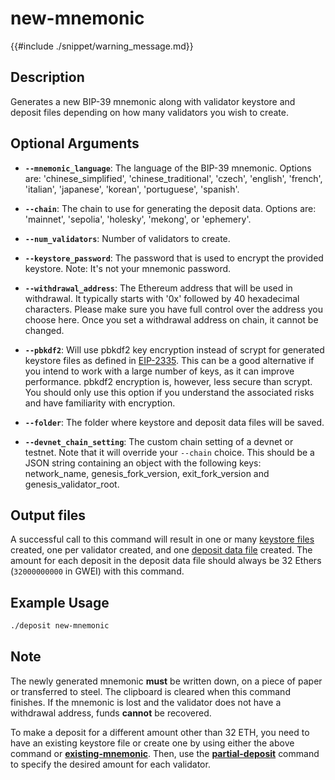 # new-mnemonic

{{#include ./snippet/warning_message.md}}

## Description
Generates a new BIP-39 mnemonic along with validator keystore and deposit files depending on how many validators you wish to create.

## Optional Arguments

- **`--mnemonic_language`**: The language of the BIP-39 mnemonic. Options are: 'chinese_simplified', 'chinese_traditional', 'czech', 'english', 'french', 'italian', 'japanese', 'korean', 'portuguese', 'spanish'.

- **`--chain`**: The chain to use for generating the deposit data. Options are: 'mainnet', 'sepolia', 'holesky', 'mekong', or 'ephemery'.

- **`--num_validators`**: Number of validators to create.

- **`--keystore_password`**: The password that is used to encrypt the provided keystore. Note: It's not your mnemonic password. <span class="warning"></span>

- **`--withdrawal_address`**: The Ethereum address that will be used in withdrawal. It typically starts with '0x' followed by 40 hexadecimal characters. Please make sure you have full control over the address you choose here. Once you set a withdrawal address on chain, it cannot be changed.

- **`--pbkdf2`**: Will use pbkdf2 key encryption instead of scrypt for generated keystore files as defined in [EIP-2335](https://eips.ethereum.org/EIPS/eip-2335#decryption-key). This can be a good alternative if you intend to work with a large number of keys, as it can improve performance. pbkdf2 encryption is, however, less secure than scrypt. You should only use this option if you understand the associated risks and have familiarity with encryption.

- **`--folder`**: The folder where keystore and deposit data files will be saved.

- **`--devnet_chain_setting`**: The custom chain setting of a devnet or testnet. Note that it will override your `--chain` choice. This should be a JSON string containing an object with the following keys: network_name, genesis_fork_version, exit_fork_version and genesis_validator_root.

## Output files
A successful call to this command will result in one or many [keystore files](keystore_file.md) created, one per validator created, and one [deposit data file](deposit_data_file.md) created. The amount for each deposit in the deposit data file should always be 32 Ethers (`32000000000` in GWEI) with this command.

## Example Usage

```sh
./deposit new-mnemonic
```

## Note

The newly generated mnemonic **must** be written down, on a piece of paper or transferred to steel. The clipboard is cleared when this command finishes. If the mnemonic is lost and the validator does not have a withdrawal address, funds **cannot** be recovered.

To make a deposit for a different amount other than 32 ETH, you need to have an existing keystore file or create one by using either the above command or **[existing-mnemonic](existing_mnemonic.md)**. Then, use the **[partial-deposit](partial_deposit.md)** command to specify the desired amount for each validator.
